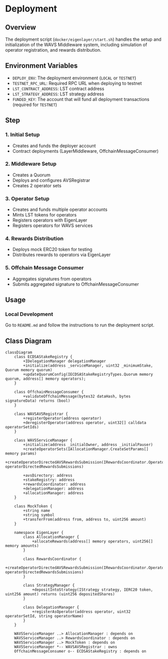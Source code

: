 # Deployment

## Overview
The deployment script (`docker/eigenlayer/start.sh`) handles the setup and initialization of the WAVS Middleware system, including simulation of operator registration, and rewards distribution.

## Environment Variables
- `DEPLOY_ENV`: The deployment environment (`LOCAL` or `TESTNET`)
- `TESTNET_RPC_URL`: Required RPC URL when deploying to testnet
- `LST_CONTRACT_ADDRESS`: LST contract address
- `LST_STRATEGY_ADDRESS`: LST strategy address
- `FUNDED_KEY`: The account that will fund all deployment transactions (required for `TESTNET`)

## Step

### 1. Initial Setup
- Creates and funds the deployer account
- Contract deployments (LayerMiddleware, OffchainMessageConsumer)

### 2. Middleware Setup
- Creates a Quorum
- Deploys and configures AVSRegistrar
- Creates 2 operator sets

### 3. Operator Setup
- Creates and funds multiple operator accounts
- Mints LST tokens for operators
- Registers operators with EigenLayer
- Registers operators for WAVS services

### 4. Rewards Distribution 
- Deploys mock ERC20 token for testing
- Distributes rewards to operators via EigenLayer

### 5. Offchain Message Consumer
- Aggregates signatures from operators
- Submits aggregated signature to OffchainMessageConsumer

## Usage

### Local Development
Go to `README.md` and follow the instructions to run the deployment script.

## Class Diagram
```mermaid
classDiagram
    class ECDSAStakeRegistry {
        +IDelegationManager delegationManager
        +initialize(address _serviceManager, uint32 _minimumStake, Quorum memory quorum)
        +updateQuorumConfig(IECDSAStakeRegistryTypes.Quorum memory quorum, address[] memory operators);
    }

    class OffchainMessageConsumer {
        +validateOffchainMessage(bytes32 dataHash, bytes signatureData) returns (bool)
    }

    class WAVSAVSRegistrar {
        +registerOperator(address operator)
        +deregisterOperator(address operator, uint32[] calldata operatorSetIds)
    }

    class WAVSServiceManager {
        +initialize(address _initialOwner, address _initialPauser)
        +createOperatorSets(IAllocationManager.CreateSetParams[] memory params)
        +createOperatorDirectedAVSRewardsSubmission(IRewardsCoordinator.OperatorDirectedRewardsSubmission[] operatorDirectedRewardsSubmissions)

        +avsDirectory: address
        +stakeRegistry: address
        +rewardsCoordinator: address
        +delegationManager: address
        +allocationManager: address
    }

    class MockToken {
        +string name
        +string symbol
        +transferFrom(address from, address to, uint256 amount)
    }

    namespace EigenLayer {
        class AllocationManager {
            +allocateRewards(address[] memory operators, uint256[] memory amounts)
        }

        class RewardsCoordinator {
            +createOperatorDirectedAVSRewardsSubmission(IRewardsCoordinator.OperatorDirectedRewardsSubmission[] operatorDirectedRewardsSubmissions)
        }

        class StrategyManager {
            +depositIntoStrategy(IStrategy strategy, IERC20 token, uint256 amount) returns (uint256 depositedShares)
        }

        class DelegationManager {
            +registerAsOperator(address operator, uint32 operatorSetId, string operatorName)
        }
    }

    WAVSServiceManager ..> AllocationManager : depends on
    WAVSServiceManager ..> RewardsCoordinator : depends on
    WAVSServiceManager ..> MockToken : depends on
    WAVSServiceManager *-- WAVSAVSRegistrar : owns
    OffchainMessageConsumer o-- ECDSAStakeRegistry : depends on

```
